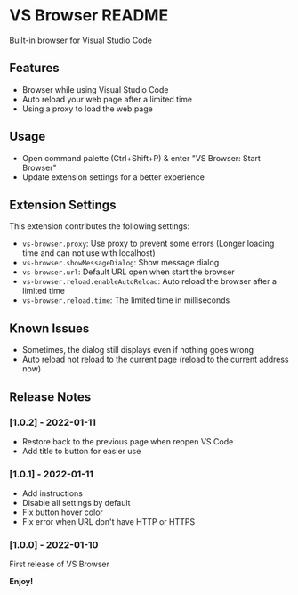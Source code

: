 # VS Browser README

Built-in browser for Visual Studio Code

## Features

- Browser while using Visual Studio Code
- Auto reload your web page after a limited time
- Using a proxy to load the web page

## Usage

- Open command palette (Ctrl+Shift+P) & enter "VS Browser: Start Browser"
- Update extension settings for a better experience

## Extension Settings

This extension contributes the following settings:

* `vs-browser.proxy`: Use proxy to prevent some errors (Longer loading time and can not use with localhost)
* `vs-browser.showMessageDialog`: Show message dialog
* `vs-browser.url`: Default URL open when start the browser
* `vs-browser.reload.enableAutoReload`: Auto reload the browser after a limited time
* `vs-browser.reload.time`: The limited time in milliseconds

## Known Issues

* Sometimes, the dialog still displays even if nothing goes wrong
* Auto reload not reload to the current page (reload to the current address now)

## Release Notes

### [1.0.2] - 2022-01-11

- Restore back to the previous page when reopen VS Code
- Add title to button for easier use

### [1.0.1] - 2022-01-11

- Add instructions
- Disable all settings by default
- Fix button hover color
- Fix error when URL don't have HTTP or HTTPS

### [1.0.0] - 2022-01-10

First release of VS Browser

**Enjoy!**
